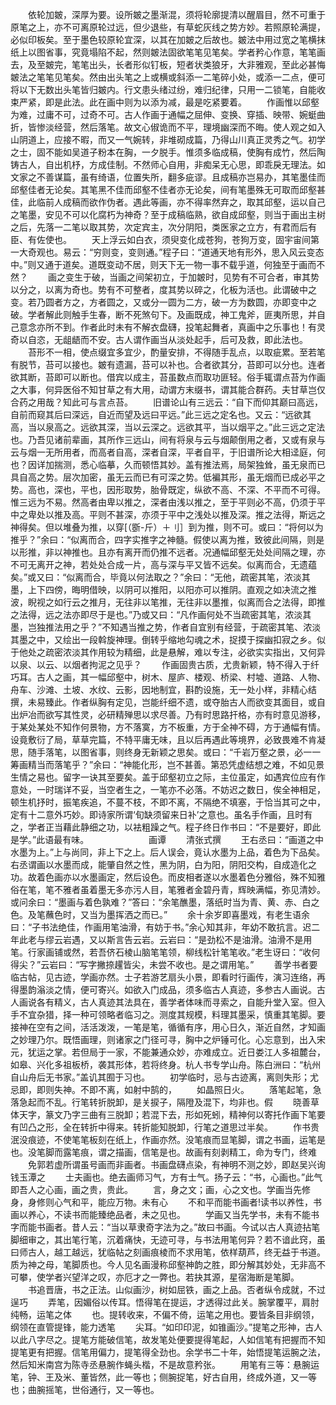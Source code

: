 <!-- { "loadSidebar": true } -->
　　依轮加皴，深厚为要。设所皴之墨渐混，须将轮廓提清以醒眉目，然不可重于原笔之上，亦不可离原轮过远，但少退些，有草蛇灰线之势方妙。若照原轮满提，必似印板矣。至于墨色较原轮宜深，以其在加皴之后故也。皴法中用过宽之笔横抹纸上以图省事，究竟塌陷不起，然则皴法固欲笔笔见笔矣。学者矜心作意，笔笔画去，及至皴完，笔笔出头，长者形似钉板，短者状类狼牙，大非雅观，至此必甚悔皴法之笔笔见笔矣。然由出头笔之上或横或斜添一二笔碎小处，或添一二点，便可将以下无数出头笔皆归皴内。行文患头绪过纷，难归纪律，只用一二锁笔，自能收束严紧，即是此法。此在画中则为以添为减，最是吃紧要着。
　　作画惟以邱壑为难，过庸不可，过奇不可。古人作画于通幅之屈伸、变换、穿插、映带、婉蜓曲折，皆惨淡经营，然后落笔。故文心俶诡而不平，理境幽深而不晦。使人观之如入山阴道上，应接不暇，而又一气婉转，非堆砌成篇，乃得山川真正灵秀之气。初学之士，固不能如吴道子粉本在胸，一夕脱手。惟须多临成稿，使胸有成竹，然后陶铸古人，自出机杼，方成佳制。不然师心自用，非痴呆无心思，即乖戾无理法。如文家之不善谋篇，虽有绮语，位置失所，翻多疵谬。且成稿亦岂易办，其笔墨佳而邱壑佳者无论矣。其笔黑不佳而邱壑不佳者亦无论矣，间有笔墨殊无可取而邱壑甚佳，此临前人成稿而欲作伪者。遇此等画，亦不得率然弃之，取其邱壑，运以自己之笔墨，安见不可以化腐朽为神奇？至于成稿临熟，欲自成邱壑，则当于画出主树之后，先落一二笔以取其势，次定宾主，次分阴阳，类医家之立方，有君而后有臣、有佐使也。
　　天上浮云如白衣，须臾变化成苍狗，苍狗万变，固宇宙间第一大奇观也。易云：“穷则变，变则通。”程子曰：“道通天地有形外，思入风云变态中。”则又通于道矣。道既变动不居，则天下无一物一事不载乎道，何独至于画而不然？
　　画之变生于破，当画之间架初立，于加皴时，见势有不可合者，审其势以分之，以离为奇也。势有不可整者，度其势以碎之，化板为活也。此谓破中之变。若乃圆者方之，方者圆之，又或分一圆为二方，破一方为数圆，亦即变中之破。学者解此则触手生春，断不死煞句下。及画既成，神工鬼斧，匪夷所思，并自己意念亦所不到。作者此时未有不解衣盘礴，投笔起舞者，真画中之乐事也！有灵奇以自恣，无龃龉而不安。古人谓作画当从淡处起手，后可及救，即此法也。
　　苔形不一相，使点缀宜多宜少，酌量安排，不得随手乱点，以取疵累。至若笔有脱节，苔可以接也。皴有遗漏，苔可以补也。合者欲其分，苔即可以分也。连者欲其断，苔即可以断也。借宾以成主，苔虽数点而取功匪轻。俗手辄谓点苔为作画之大事，何异医俗不知甘草之有大用，动谓方末缀书，谓其能合群药。夫甘草岂仅合药之用哉？知此可与言点苔。
　　旧谱论山有三远云：“自下而仰其巅曰高远，自前而窥其后曰深远，自近而望及远曰平远。”此三远之定名也。又云：“远欲其高，当以泉高之。远欲其深，当以云深之。远欲其平，当以烟平之。”此三远之定法也。乃吾见诸前辈画，其所作三远山，间有将泉与云与烟颠倒用之者，又或有泉与云与烟一无所用者，而高者自高，深者自深，平者自平，于旧谱所论大相迳庭，何也？因详加揣测，悉心临摹，久而顿悟其妙。盖有推法焉，局架独耸，虽无泉而已具自高之势。层次加密，虽无云而已有可深之势。低褊其形，虽无烟而已成必平之势。高也，深也，平也，因形取势，胎骨既定，纵欲不高、不深、不平而不可得。惟三远为不易。然高者由卑以推之，深者由浅以推之，至于平则必不高，仍须于平中之卑处以推及高。平则不甚深，亦须于平中之浅处以推及深。推之法得，斯远之神得矣。但以堆叠为推，以穿[（斵-斤）＋刂］到为推，则不可。或曰：“将何以为推乎？”余曰：“似离而合，四字实推字之神髓。假使以离为推，致彼此间隔，则是以形推，非以神推也。且亦有离开而仍推不远者。况通幅邱壑无处处间隔之理，亦不可无离开之神，若处处合成一片，高与深与平又皆不远矣。似离而合，无遗蕴矣。”或又曰：“似离而合，毕竟以何法取之？”余曰：“无他，疏密其笔，浓淡其墨，上下四傍，晦明借映，以阴可以推阳，以阳亦可以推阴。直观之如决流之推波，睨视之如行云之推月，无往非以笔推，无往非以墨推，似离而合之法得，即推之法得，远之法亦即尽于是也。”乃或又曰：“凡作画何处不当疏密其笔，浓淡其墨，岂独推法用之乎？”不知遇当推之势，作者自宜别有经营，于疏密其笔、浓淡其墨之中，又绘出一段斡旋神理。倒转乎缩地勾魂之术，捉摸于探幽扣寂之乡。似于他处之疏密浓淡其作用较为精细，此是悬解，难以专注，必欲实实指出，又何异以泉、以云、以烟者拘泥之见乎？
　　作画固贵古质，尤贵新颖，特不得入于纤巧耳。古人之画，其一幅邱壑中，树木、屋庐、楼观、桥梁、村墟、道路、人物、舟车、沙滩、土坡、水纹、云影，因地制宜，斟酌设施，无一处小样，非精心结撰，未易臻此。作者纵胸有定见，岂能纤细不遗，或夺胎古人而欲变其面目，或自出炉冶而欲写其性灵，必研精殚思以求尽善。乃有时思路扞格，亦有时意见游移，于某处某处不知作何景物，方不落寞，方不板重，方于全神不碍，方于通幅有情。设竟敷衍了局，草草完篇，不特平庸无味，且以后再遇此等境界，必致畏难不肯凝思，随手落笔，以图省事，则终身无新颖之思矣。或曰：“千岩万壑之景，必一一筹画精当而落笔乎？”余曰：“神能化形，岂不甚善。第恐凭虚结想之难，不如见景生情之易也。留字一诀其至要矣。盖于邱壑初立之际，主位虽定，如遇宾位应有作意处，一时瑞详不妥，当空者生之，一笔亦不必落。不妨迟之数日，俟全神相足，顿生机抒时，振笔疾追，不蔓不枝，不即不离，不隔绝不填塞，于恰当其可之中，定有十二意外巧妙。即诗家所谓‘旬缺须留来日补’之意也。虽名手作画，且时有之，学者正当藉此静细之功，以袪粗躁之气。程子终日作书曰：“不是要好，即此是学。”此语最有味。
　　
　　
　　画谭
　　清张式撰
　　王右丞曰：“画道之中水墨为上。”上与尚同，非上下之上。后人误会，竟认水墨为上品，着色为下品矣。右丞谓画以水墨而成，能肇自然之性，黑为阴，白为阳，阴阳交构，自成造化之功。故着色画亦以水墨画定，然后设色。而皮相者遂以水墨着色分雅俗，殊不知雅俗在笔，笔不雅者虽着墨无多亦污人目，笔雅者金碧丹青，辉映满幅，弥见清妙。或问余曰：“墨画与着色孰难？”答曰：“余笔醮墨，落纸时当为青、黄、赤、白之色。及笔蘸色时，又当为墨挥洒之而已。”
　　余十余岁即喜墨戏，有老生语余曰：“子书法绝佳，作画用笔油滑，有妨于书。”余心知其非，年幼不敢抗言。迟二年此老与缪云岩遇，又以斯言告云岩。云岩曰：“是劲松不是油滑。油滑不是用笔。行家画铺或然，若吾侪石棱山脑笔笔领，柳线松针笔笔收。”老生讶曰：“收何得尖？”云岩曰：“写字撇捺趯皆尖，未尝不收也。是之谓用笔。”
　　善学书者要临古帖，见古迹，学画亦然。士子若游艺扇头小景，即看时行画传，演习连络，再得墨韵滃淡之情，便可寄兴。如欲入门成品，须多临古人真迹，多参古人画说。古人画说各有精义，古人真迹其法具在，善学者体味而寻索之，自能升堂入室。但入手不宜杂猎，择一种可领略者临习之。测度其规模，料理其墨采，慎重其笔脚。要接神在空有之间，活活泼泼，一笔是笔，循循有序，用心日久，渐近自然，才知画之妙理乃尔。既悟画理，则诸家之门径可寻，胸中之炉锤可化。心忘意到，出入宋元，犹运之掌。若但局于一家，不能兼通众妙，亦难成立。近日娄江人多祖麓台，如皋、兴化多祖板桥，袭其形体，若将终身。杭人书专学山舟。陈白洲曰：“杭州自山舟后无书家。”盖讥其囿于习也。
　　初学临时，忌与古迹离，离则失形；尤忌即，即则失神。不即不离，如射中鹄的，
　　如晶照日火。
　　落笔起笔，急落急起而不乱。行笔转折脱卸，是关捩子，隔隥及混下，均非也。假
　　晓善草体天字，篆文乃字三曲有三脱卸；若混下去，形如死蚓，精神何以寄托作画下笔要有凹凸之形，全在转折中得来。转折能知脱卸，行笔之道思过半矣。
　　作书贵泯没痕迹，不使笔笔板刻在纸上，作画亦然。没笔痕而显笔脚，谓之书画，运笔是也。没笔脚而露笔痕，谓之描画，信笔是也。故画有刻剥精工，命为专门，终难
　　免郭若虚所谓虽号画而非画者。书画盘礴点染，有神明不测之妙，即赵吴兴询钱玉潭之
　　士夫画也。绝去画师习气，方有士气。扬子云：“书，心画也。”此气即吾人之心画，画之贵，贵此。
　　言，身之文；画，心之文也。学画当先修身，身修则心气和平，能应万物。未有心
　　不和平而能书画者!读书以养性，书画以养心，不读书而能臻绝品者，未之见也。
　　学画又当先学书，未有不能书字而能书画者。昔人云：“当以草隶奇字法为之。”故曰书画。今试以古人真迹拈笔脚细审之，其出笔行笔，沉着痛快，无迹可寻，与书法用笔何异？若不谙此窍，虽曰师古人，越工越远，犹临帖之刻画痕棱而不求用笔，依样葫芦，终无益于书道。质为神之母，笔脚质也。今人见名画漫称邱壑神韵之胜，即分解其妙处，无非高不可攀，使学者兴望洋之叹，亦厄才之一弊也。若抉其源，星宿海断是笔脚。
　　书追晋唐，书之正法。山似画沙，树如屈铁，画之上品。否者纵令成就，不过逞巧
　　弄笔，因媚俗以传耳。悟得笔在提运，才透得过此关。腕掌覆平，肩肘纯畅，运笔之体
　　也。提转收来，不偏不倚，运笔之用也。要皆条目非纲领，纲领在直管提锋，能力透笔
　　尖耳。“如印印泥，如锥画沙。”提笔之形神，古人以此八字尽之。提笔方能破信笔，故发笔处便要提得笔起，人如信笔有把握而不知提笔更有把握。信笔用偏力，提笔得全劲也。余学书二十年，始悟提笔运腕之法，然后知米南宫为陈寺丞悬腕作蝇头楷，不是故意矜张。
　　用笔有三等：悬腕运笔，钟、王及米、董皆然，此一等也；侧腕捉笔，好古自用，终成外道，又一等也；曲腕摇笔，世俗通行，又一等也。
